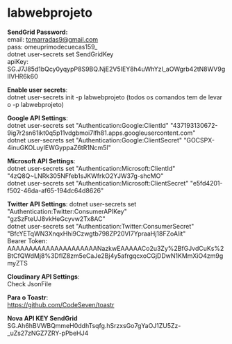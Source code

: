 # labwebprojeto

**SendGrid Password:**   
email: tomarradas9@gmail.com    
pass: omeuprimodecuecas159_    
dotnet user-secrets set SendGridKey <key>  
apiKey: 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    

**Enable user secrets**:  
dotnet user-secrets init -p labwebprojeto (todos os comandos tem de levar o -p labwebprojeto)

**Google API Settings**:  
dotnet user-secrets set "Authentication:Google:ClientId" "437193130672-9ig7r2sn61ikt0q5p11vdgbmoi7lfh81.apps.googleusercontent.com"  
dotnet user-secrets set "Authentication:Google:ClientSecret" "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"   

**Microsoft API Settings**:  
dotnet user-secrets set "Authentication:Microsoft:ClientId" "4zQ8Q~LNRk305NFfeb1sJKWfrkO2YJW37g-shcMO"  
dotnet user-secrets set "Authentication:Microsoft:ClientSecret" "e5fd4201-f502-46da-af65-194dc64d8626"

**Twitter API Settings**: 
dotnet user-secrets set "Authentication:Twitter:ConsumerAPIKey" "gzSzFteUJ8vkHeGcyvw2Tx8AC"  
dotnet user-secrets set "Authentication:Twitter:ConsumerSecret" "BfcYETqWN3XnqxHhi9Czwgtb798ZP20VI7YpraaHj18FZoAlit"  
Bearer Token: AAAAAAAAAAAAAAAAAAAAANazkwEAAAAACo2u3Zy%2BfGJvdCuKs%2BtCfQWdMj8%3DfIZ8zm5eCaJe2Bj4y5afrgqcxoCGjDDwN1KMmXiO4zm9gmyZTS  

**Cloudinary API Settings**:   
Check JsonFile

**Para o Toastr**:   
https://github.com/CodeSeven/toastr  

**Nova API KEY SendGrid**  
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
